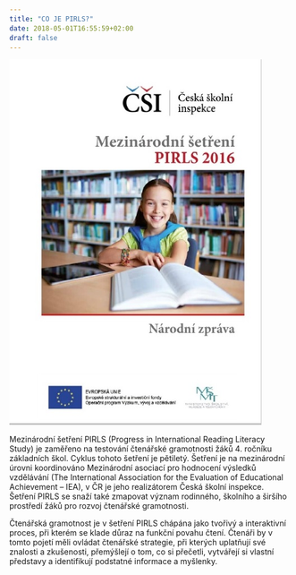 ```yaml
---
title: "CO JE PIRLS?"
date: 2018-05-01T16:55:59+02:00
draft: false
---
```


![PIRLS](PIRLS.jpg)


Mezinárodní šetření PIRLS (Progress in International Reading Literacy Study) je zaměřeno na testování čtenářské gramotnosti žáků 4. ročníku základních škol. Cyklus tohoto šetření je pětiletý. Šetření je na mezinárodní úrovni koordinováno Mezinárodní asociací pro hodnocení výsledků vzdělávání (The International Association for the Evaluation of Educational Achievement – IEA), v ČR je jeho realizátorem Česká školní inspekce. Šetření PIRLS se snaží také zmapovat význam rodinného, školního a širšího prostředí žáků pro rozvoj čtenářské gramotnosti.

Čtenářská gramotnost je v šetření PIRLS chápána jako tvořivý a interaktivní proces, při kterém se klade důraz na funkční povahu čtení. Čtenáři by v tomto pojetí měli ovládat čtenářské strategie, při kterých uplatňují své znalosti a zkušenosti, přemýšlejí o tom, co si přečetli, vytvářejí si vlastní představy a identifikují podstatné informace a myšlenky.
 
